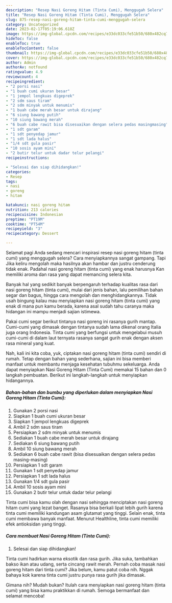 ```yaml
---
description: "Resep Nasi Goreng Hitam (Tinta Cumi), Menggugah Selera"
title: "Resep Nasi Goreng Hitam (Tinta Cumi), Menggugah Selera"
slug: 875-resep-nasi-goreng-hitam-tinta-cumi-menggugah-selera
category: Uncategorized
date: 2023-02-17T05:19:06.618Z
image: https://img-global.cpcdn.com/recipes/e33dc033cfe51b50/680x482cq70/nasi-goreng-hitam-tinta-cumi-foto-resep-utama.jpg
hideToc: false
enableToc: true
enableTocContent: false
thumbnail: https://img-global.cpcdn.com/recipes/e33dc033cfe51b50/680x482cq70/nasi-goreng-hitam-tinta-cumi-foto-resep-utama.jpg
cover: https://img-global.cpcdn.com/recipes/e33dc033cfe51b50/680x482cq70/nasi-goreng-hitam-tinta-cumi-foto-resep-utama.jpg
author: Admin
authorAv: notfound
ratingvalue: 4.9
reviewcount: 4
recipeingredient:
- "2 porsi nasi"
- "1 buah cumi ukuran besar"
- "1 jempol lengkuas digeprek"
- "2 sdm saus tiram"
- "2 sdm minyak untuk menumis"
- "1 buah cabe merah besar untuk dirajang"
- "6 siung bawang putih"
- "10 siung bawang merah"
- "6 buah cabe rawit bisa disesuaikan dengan selera pedas masingmasing"
- "1 sdt garam"
- "1 sdt penyedap jamur"
- "1 sdt lada halus"
- "1/4 sdt gula pasir"
- "10 sosis ayam mini"
- "2 butir telur untuk dadar telur pelangi"
recipeinstructions:

- "Selesai dan siap dihidangkan!"
categories:
- Resep
tags:
- nasi
- goreng
- hitam

katakunci: nasi goreng hitam 
nutrition: 213 calories
recipecuisine: Indonesian
preptime: "PT19M"
cooktime: "PT54M"
recipeyield: "3"
recipecategory: Dessert

---
```



Selamat pagi Anda sedang mencari inspirasi resep nasi goreng hitam (tinta cumi) yang menggugah selera? Cara menyiapkannya sangat gampang. Tapi Jika keliru mengolah maka hasilnya akan hambar dan justru cenderung tidak enak. Padahal nasi goreng hitam (tinta cumi) yang enak harusnya Kan memiliki aroma dan rasa yang dapat memancing selera kita.


Banyak hal yang sedikit banyak berpengaruh terhadap kualitas rasa dari nasi goreng hitam (tinta cumi), mulai dari jenis bahan, lalu pemilihan bahan segar dan bagus, hingga cara mengolah dan menghidangkannya. Tidak usah bingung kalau mau menyiapkan nasi goreng hitam (tinta cumi) yang enak di mana pun kamu berada, karena asal sudah tahu caranya maka hidangan ini mampu menjadi sajian istimewa.

Pakai cumi segar berikut tintanya nasi goreng ini rasanya gurih mantap. Cumi-cumi yang dimasak dengan tintanya sudah lama dikenal orang Italia juga orang Indonesia. Tinta cumi yang berfungsi untuk mengelabui musuh cumi-cumi di dalam laut ternyata rasanya sangat gurih enak dengan aksen rasa mineral yang kuat.


Nah, kali ini kita coba, yuk, ciptakan nasi goreng hitam (tinta cumi) sendiri di rumah. Tetap dengan bahan yang sederhana, sajian ini bisa memberi manfaat untuk membantu menjaga kesehatan tubuhmu sekeluarga. Anda dapat menyiapkan Nasi Goreng Hitam (Tinta Cumi) memakai 15 bahan dan 0 langkah pembuatan. Berikut ini langkah-langkah untuk menyiapkan hidangannya.

<!--inarticleads1-->

##### Bahan-bahan dan bumbu yang diperlukan dalam menyiapkan Nasi Goreng Hitam (Tinta Cumi):

1. Gunakan 2 porsi nasi
1. Siapkan 1 buah cumi ukuran besar
1. Siapkan 1 jempol lengkuas digeprek
1. Ambil 2 sdm saus tiram
1. Persiapkan 2 sdm minyak untuk menumis
1. Sediakan 1 buah cabe merah besar untuk dirajang
1. Sediakan 6 siung bawang putih
1. Ambil 10 siung bawang merah
1. Sediakan 6 buah cabe rawit (bisa disesuaikan dengan selera pedas masing-masing)
1. Persiapkan 1 sdt garam
1. Gunakan 1 sdt penyedap jamur
1. Persiapkan 1 sdt lada halus
1. Gunakan 1/4 sdt gula pasir
1. Ambil 10 sosis ayam mini
1. Gunakan 2 butir telur untuk dadar telur pelangi


Tinta cumi bisa kamu olah dengan nasi sehingga menciptakan nasi goreng hitam cumi yang lezat banget. Rasanya bisa berkali lipat lebih gurih karena tinta cumi memiliki kandungan asam glutamat yang tinggi. Selain enak, tinta cumi membawa banyak manfaat. Menurut Healthline, tinta cumi memiliki efek antioksidan yang tinggi. 

<!--inarticleads2-->

##### Cara membuat Nasi Goreng Hitam (Tinta Cumi):


1. Selesai dan siap dihidangkan!

Tinta cumi hadirkan warna eksotik dan rasa gurih. Jika suka, tambahkan bakso ikan atau udang, serta cincang rawit merah. Pernah coba masak nasi goreng hitam dari tinta cumi? Jika belum, kamu patut coba nih. Nggak bahaya kok karena tinta cumi justru punya rasa gurih jika dimasak. 

Gimana nih? Mudah bukan? Itulah cara menyiapkan nasi goreng hitam (tinta cumi) yang bisa kamu praktikkan di rumah. Semoga bermanfaat dan selamat mencoba!
